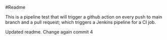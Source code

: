 #Readme

This is a pipeline test that will trigger a github action on every push to main branch and a pull request; which triggers a Jenkins pipeline for a CI job.


Updated readme.
Change again
commit 4